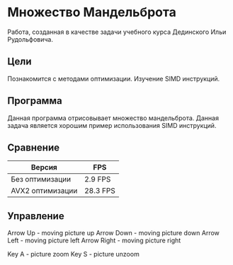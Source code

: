 # Множество Мандельброта
Работа, созданная в качестве задачи учебного курса Дединского Ильи Рудольфовича.

## Цели 
Познакомится с методами оптимизации. Изучение SIMD инструкций.

## Программа 
Данная программа отрисовывает множество мандельброта. Данная задача является хорошим пример использования SIMD инструкций.

## Сравнение

| Версия            |    FPS       |
| ----------------- | ------------ | 
| Без  оптимизации  | 2.9  FPS     |
| AVX2 оптимизации  | 28.3 FPS     |

## Управление

Arrow Up    - moving picture up
Arrow Down  - moving picture down
Arrow Left  - moving picture left
Arrow Right - moving picture right

Key A - picture zoom
Key S - picture unzoom
